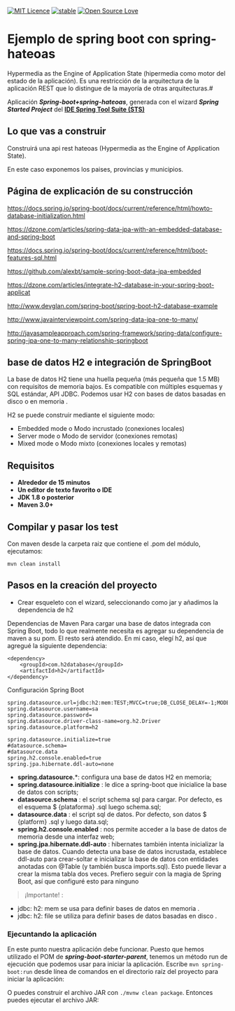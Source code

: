 [![MIT Licence](https://badges.frapsoft.com/os/mit/mit.svg?v=103)](https://opensource.org/licenses/mit-license.php)
[![stable](http://badges.github.io/stability-badges/dist/stable.svg)](http://github.com/badges/stability-badges)
[![Open Source Love](https://badges.frapsoft.com/os/v1/open-source.png?v=103)](https://github.com/ellerbrock/open-source-badge/)

# Ejemplo de spring boot con spring-hateoas 

Hypermedia as the Engine of Application State (hipermedia como motor del estado de la aplicación). Es una restricción de la arquitectura de la aplicación REST que lo distingue de la mayoría de otras arquitecturas.#

Aplicación ***Spring-boot+spring-hateoas***, generada con el wizard ***Spring Started Project*** del [**IDE Spring Tool Suite (STS)**](https://spring.io/tools "IDE Spring Tool Suite")


## Lo que vas a construir ##

Construirá una api rest hateoas (Hypermedia as the Engine of Application State).

En este caso exponemos los paises, provincias y municipios.

## Página de explicación de su construcción ##

https://docs.spring.io/spring-boot/docs/current/reference/html/howto-database-initialization.html

https://dzone.com/articles/spring-data-jpa-with-an-embedded-database-and-spring-boot

https://docs.spring.io/spring-boot/docs/current/reference/html/boot-features-sql.html

https://github.com/alexbt/sample-spring-boot-data-jpa-embedded

https://dzone.com/articles/integrate-h2-database-in-your-spring-boot-applicat

http://www.devglan.com/spring-boot/spring-boot-h2-database-example

http://www.javainterviewpoint.com/spring-data-jpa-one-to-many/


http://javasampleapproach.com/spring-framework/spring-data/configure-spring-jpa-one-to-many-relationship-springboot


## base de datos H2 e integración de SpringBoot ##
La base de datos H2 tiene una huella pequeña (más pequeña que 1.5 MB) con requisitos de memoria bajos. Es compatible con múltiples esquemas y SQL estándar, API JDBC. Podemos usar H2 con bases de datos basadas en disco o en memoria .

H2 se puede construir mediante el siguiente modo: 
- Embedded mode o Modo incrustado (conexiones locales) 
- Server mode o Modo de servidor (conexiones remotas) 
- Mixed mode o Modo mixto (conexiones locales y remotas)


## Requisitos ##

- **Alrededor de 15 minutos**
- **Un editor de texto favorito o IDE**
- **JDK 1.8 o posterior**
- **Maven 3.0+**

## Compilar y pasar los test ##

Con maven desde la carpeta raiz que contiene el .pom del módulo, ejecutamos:

    mvn clean install

## Pasos en la creación del proyecto ##

- Crear esqueleto con el wizard, seleccionando como jar y añadimos la dependencia de h2


Dependencias de Maven Para cargar una base de datos integrada con Spring Boot, todo lo que realmente necesita es agregar su dependencia de maven a su pom. El resto será atendido. En mi caso, elegí h2, así que agregué la siguiente dependencia:

	<dependency>
	    <groupId>com.h2database</groupId>
	    <artifactId>h2</artifactId>
	</dependency>


Configuración Spring Boot

	spring.datasource.url=jdbc:h2:mem:TEST;MVCC=true;DB_CLOSE_DELAY=-1;MODE=Oracle
	spring.datasource.username=sa
	spring.datasource.password=
	spring.datasource.driver-class-name=org.h2.Driver
	spring.datasource.platform=h2
	
	spring.datasource.initialize=true
	#datasource.schema=
	#datasource.data
	spring.h2.console.enabled=true
	spring.jpa.hibernate.ddl-auto=none

- **spring.datasource.***: configura una base de datos H2 en memoria;
- **spring.datasource.initialize** : le dice a spring-boot que inicialice la base de datos con scripts;
- **datasource.schema** : el script schema sql para cargar. Por defecto, es el esquema $ {plataforma} .sql luego schema.sql;
- **datasource.data** : el script sql de datos. Por defecto, son datos $ {platform} .sql y luego data.sql;
- **spring.h2.console.enabled** : nos permite acceder a la base de datos de memoria desde una interfaz web;
- **spring.jpa.hibernate.ddl-auto** : hibernates también intenta inicializar la base de datos. Cuando detecta una base de datos incrustada, establece ddl-auto para crear-soltar e inicializar la base de datos con entidades anotadas con @Table (y también busca imports.sql). Esto puede llevar a crear la misma tabla dos veces. Prefiero seguir con la magia de Spring Boot, así que configuré esto para ninguno

> ¡Importante! : 
- jdbc: h2: mem se usa para definir bases de datos en memoria . 
- jdbc: h2: file se utiliza para definir bases de datos basadas en disco .

### Ejecuntando la aplicación ###

En este punto nuestra aplicación debe funcionar. Puesto que hemos utilizado el POM de ***spring-boot-starter-parent***, tenemos un método run de ejecución que podemos usar para iniciar la aplicación. Escribe `mvn spring-boot:run` desde línea de comandos en el directorio raíz del proyecto para iniciar la aplicación:

O puedes construir el archivo JAR con `./mvnw clean package`. Entonces puedes ejecutar el archivo JAR:
